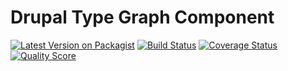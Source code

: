 # Drupal Type Graph Component

[![Latest Version on Packagist][ico-version]][link-packagist]
[![Build Status][ico-travis]][link-travis]
[![Coverage Status][ico-scrutinizer]][link-scrutinizer]
[![Quality Score][ico-code-quality]][link-code-quality]

[ico-version]: https://img.shields.io/packagist/v/drupal-http-apis/type-graph.svg?style=flat-square
[ico-travis]: https://img.shields.io/travis/drupal-http-apis/type-graph/master.svg?style=flat-square
[ico-scrutinizer]: https://img.shields.io/scrutinizer/coverage/g/drupal-http-apis/type-graph.svg?style=flat-square
[ico-code-quality]: https://img.shields.io/scrutinizer/g/drupal-http-apis/type-graph.svg?style=flat-square

[link-packagist]: https://packagist.org/packages/drupal-http-apis/type-graph
[link-travis]: https://travis-ci.org/drupal-http-apis/type-graph
[link-scrutinizer]: https://scrutinizer-ci.com/g/drupal-http-apis/type-graph/code-structure
[link-code-quality]: https://scrutinizer-ci.com/g/drupal-http-apis/type-graph
